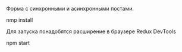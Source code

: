 Форма с синхронными и асинхронными постами.

nmp install

Для запуска понадобятся расширение в браузере Redux DevTools

npm start
